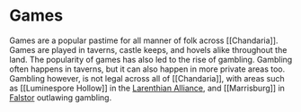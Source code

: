 # Games
Games are a popular pastime for all manner of folk across [[Chandaria]]. Games are played in taverns, castle keeps, and hovels alike throughout the land. The popularity of games has also led to the rise of gambling. Gambling often happens in taverns, but it can also happen in more private areas too. Gambling however, is not legal across all of [[Chandaria]], with areas such as [[Luminespore Hollow]] in the [Larenthian Alliance](The%20Larenthian%20Alliance.md), and [[Marrisburg]] in [Falstor](The%20Kingdom%20of%20Falstor.md) outlawing gambling.